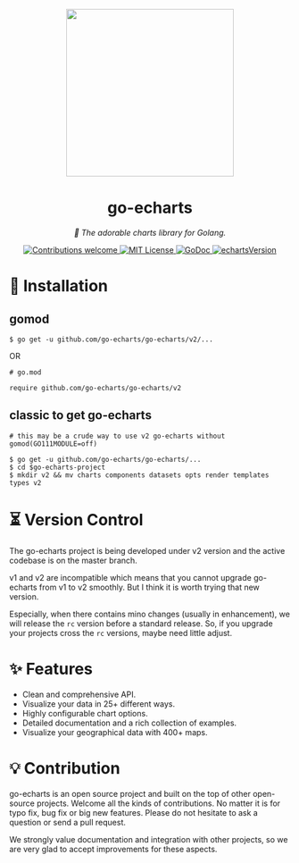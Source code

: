 <p align="center">
	<img src="https://user-images.githubusercontent.com/19553554/52535979-c0d0e680-2d8f-11e9-85c8-2e9f659e7c6f.png" width=300 height=300 />
</p>

<h1 align="center">go-echarts</h1>
<p align="center">
    <em>🎨 The adorable charts library for Golang.</em>
</p>

<p align="center">
	<a href="https://github.com/go-echarts/go-echarts/pulls">
        <img src="https://img.shields.io/badge/contributions-welcome-brightgreen.svg?style=flat" alt="Contributions welcome">
    </a>
    <a href="https://opensource.org/licenses/MIT">
        <img src="https://img.shields.io/badge/License-MIT-brightgreen.svg" alt="MIT License">
    </a>
    <a href="https://pkg.go.dev/github.com/go-echarts/go-echarts/v2">
        <img src="https://godoc.org/github.com/go-echarts/go-echarts?status.svg" alt="GoDoc">
    </a>
    <a href="https://echarts.apache.org/">
        <img src="https://img.shields.io/badge/echarts-_v5.4.3-orange" alt="echartsVersion">
    </a>
</p>

# 🔰 Installation

## gomod

```shell
$ go get -u github.com/go-echarts/go-echarts/v2/...
```

OR

```shell
# go.mod

require github.com/go-echarts/go-echarts/v2
```

## classic to get go-echarts

```shell
# this may be a crude way to use v2 go-echarts without gomod(GO111MODULE=off)

$ go get -u github.com/go-echarts/go-echarts/...
$ cd $go-echarts-project
$ mkdir v2 && mv charts components datasets opts render templates types v2
```

# ⏳ Version Control

The go-echarts project is being developed under v2 version and the active codebase is on the master branch.

v1 and v2 are incompatible which means that you cannot upgrade go-echarts from v1 to v2 smoothly. But I think it is
worth trying that new version.

Especially, when there contains mino changes (usually in enhancement), we will release the `rc` version before a
standard
release.
So, if you upgrade your projects cross the `rc` versions, maybe
need little adjust.

# ✨ Features

* Clean and comprehensive API.
* Visualize your data in 25+ different ways.
* Highly configurable chart options.
* Detailed documentation and a rich collection of examples.
* Visualize your geographical data with 400+ maps.

# 💡 Contribution

go-echarts is an open source project and built on the top of other open-source projects.
Welcome all the kinds of contributions. No matter it is for typo fix, bug fix or big new features.
Please do not hesitate to ask a question or send a pull request.

We strongly value documentation and integration with other projects, so we are very glad to accept improvements for
these aspects.

